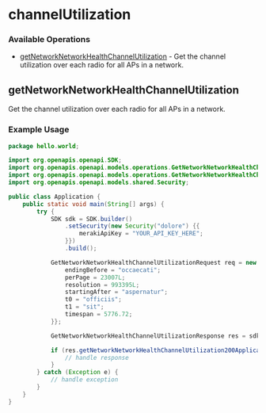 # channelUtilization

### Available Operations

* [getNetworkNetworkHealthChannelUtilization](#getnetworknetworkhealthchannelutilization) - Get the channel utilization over each radio for all APs in a network.

## getNetworkNetworkHealthChannelUtilization

Get the channel utilization over each radio for all APs in a network.

### Example Usage

```java
package hello.world;

import org.openapis.openapi.SDK;
import org.openapis.openapi.models.operations.GetNetworkNetworkHealthChannelUtilizationRequest;
import org.openapis.openapi.models.operations.GetNetworkNetworkHealthChannelUtilizationResponse;
import org.openapis.openapi.models.shared.Security;

public class Application {
    public static void main(String[] args) {
        try {
            SDK sdk = SDK.builder()
                .setSecurity(new Security("dolore") {{
                    merakiApiKey = "YOUR_API_KEY_HERE";
                }})
                .build();

            GetNetworkNetworkHealthChannelUtilizationRequest req = new GetNetworkNetworkHealthChannelUtilizationRequest("soluta") {{
                endingBefore = "occaecati";
                perPage = 23007L;
                resolution = 993395L;
                startingAfter = "aspernatur";
                t0 = "officiis";
                t1 = "sit";
                timespan = 5776.72;
            }};            

            GetNetworkNetworkHealthChannelUtilizationResponse res = sdk.channelUtilization.getNetworkNetworkHealthChannelUtilization(req);

            if (res.getNetworkNetworkHealthChannelUtilization200ApplicationJSONObjects != null) {
                // handle response
            }
        } catch (Exception e) {
            // handle exception
        }
    }
}
```
